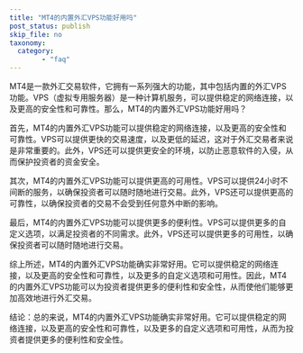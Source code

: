```yaml
---
title: "MT4的内置外汇VPS功能好用吗"
post_status: publish
skip_file: no
taxonomy:
  category:
        - "faq"
---
```


MT4是一款外汇交易软件，它拥有一系列强大的功能，其中包括内置的外汇VPS功能。VPS（虚拟专用服务器）是一种计算机服务，可以提供稳定的网络连接，以及更高的安全性和可靠性。那么，MT4的内置外汇VPS功能好用吗？

首先，MT4的内置外汇VPS功能可以提供稳定的网络连接，以及更高的安全性和可靠性。VPS可以提供更快的交易速度，以及更低的延迟，这对于外汇交易者来说是非常重要的。此外，VPS还可以提供更安全的环境，以防止恶意软件的入侵，从而保护投资者的资金安全。

其次，MT4的内置外汇VPS功能可以提供更高的可用性。VPS可以提供24小时不间断的服务，以确保投资者可以随时随地进行交易。此外，VPS还可以提供更高的可靠性，以确保投资者的交易不会受到任何意外中断的影响。

最后，MT4的内置外汇VPS功能可以提供更多的便利性。VPS可以提供更多的自定义选项，以满足投资者的不同需求。此外，VPS还可以提供更多的可用性，以确保投资者可以随时随地进行交易。

综上所述，MT4的内置外汇VPS功能确实非常好用。它可以提供稳定的网络连接，以及更高的安全性和可靠性，以及更多的自定义选项和可用性。因此，MT4的内置外汇VPS功能可以为投资者提供更多的便利性和安全性，从而使他们能够更加高效地进行外汇交易。

结论：总的来说，MT4的内置外汇VPS功能确实非常好用。它可以提供稳定的网络连接，以及更高的安全性和可靠性，以及更多的自定义选项和可用性，从而为投资者提供更多的便利性和安全性。
